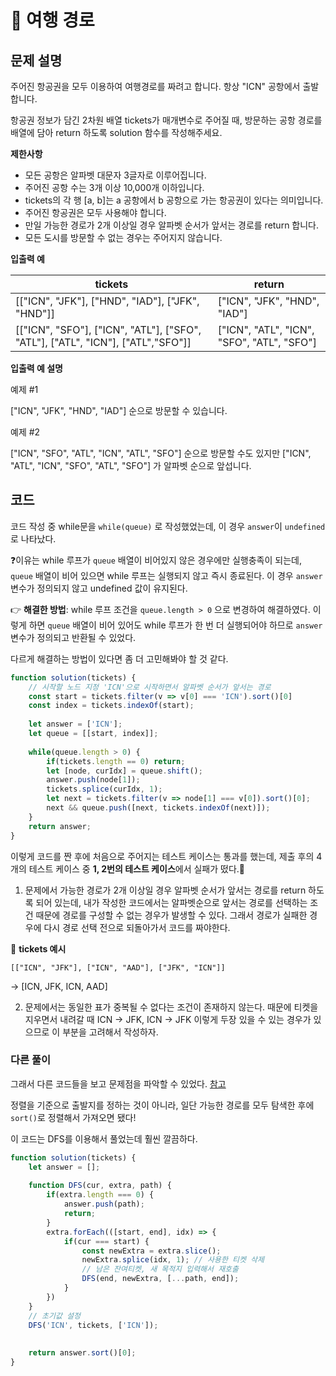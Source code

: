 # 🤔 여행 경로

## **문제 설명**

주어진 항공권을 모두 이용하여 여행경로를 짜려고 합니다. 항상 "ICN" 공항에서 출발합니다.

항공권 정보가 담긴 2차원 배열 tickets가 매개변수로 주어질 때, 방문하는 공항 경로를 배열에 담아 return 하도록 solution 함수를 작성해주세요.

**제한사항**

* 모든 공항은 알파벳 대문자 3글자로 이루어집니다.
* 주어진 공항 수는 3개 이상 10,000개 이하입니다.
* tickets의 각 행 \[a, b]는 a 공항에서 b 공항으로 가는 항공권이 있다는 의미입니다.
* 주어진 항공권은 모두 사용해야 합니다.
* 만일 가능한 경로가 2개 이상일 경우 알파벳 순서가 앞서는 경로를 return 합니다.
* 모든 도시를 방문할 수 없는 경우는 주어지지 않습니다.

**입출력 예**

| tickets                                                                               | return                                      |
| ------------------------------------------------------------------------------------- | ------------------------------------------- |
| \[\["ICN", "JFK"], \["HND", "IAD"], \["JFK", "HND"]]                                  | \["ICN", "JFK", "HND", "IAD"]               |
| \[\["ICN", "SFO"], \["ICN", "ATL"], \["SFO", "ATL"], \["ATL", "ICN"], \["ATL","SFO"]] | \["ICN", "ATL", "ICN", "SFO", "ATL", "SFO"] |

**입출력 예 설명**

예제 #1

\["ICN", "JFK", "HND", "IAD"] 순으로 방문할 수 있습니다.

예제 #2

\["ICN", "SFO", "ATL", "ICN", "ATL", "SFO"] 순으로 방문할 수도 있지만 \["ICN", "ATL", "ICN", "SFO", "ATL", "SFO"] 가 알파벳 순으로 앞섭니다.



## 코드

코드 작성 중 while문을 `while(queue)` 로 작성했었는데, 이 경우 `answer`이 `undefined`로 나타났다.

❓이유는 while 루프가 `queue` 배열이 비어있지 않은 경우에만 실행충족이 되는데, `queue` 배열이 비어 있으면 while 루프는 실행되지 않고 즉시 종료된다.  이 경우 `answer` 변수가 정의되지 않고 undefined 값이 유지된다.

👉 **해결한 방법**: while 루프 조건을 `queue.length > 0` 으로 변경하여 해결하였다. 이렇게 하면 `queue` 배열이 비어 있어도 while 루프가 한 번 더 실행되어야 하므로 `answer` 변수가 정의되고 반환될 수 있었다.

다르게 해결하는 방법이 있다면 좀 더 고민해봐야 할 것 같다.

```javascript
function solution(tickets) {
    // 시작할 노드 지정 'ICN'으로 시작하면서 알파벳 순서가 앞서는 경로
    const start = tickets.filter(v => v[0] === 'ICN').sort()[0]
    const index = tickets.indexOf(start);
    
    let answer = ['ICN'];
    let queue = [[start, index]];
    
    while(queue.length > 0) {
        if(tickets.length == 0) return;
        let [node, curIdx] = queue.shift();
        answer.push(node[1]);
        tickets.splice(curIdx, 1);
        let next = tickets.filter(v => node[1] === v[0]).sort()[0];
        next && queue.push([next, tickets.indexOf(next)]);
    }
    return answer;
}
```

이렇게 코드를 짠 후에 처음으로 주어지는 테스트 케이스는 통과를 했는데,  제출 후의 4개의 테스트 케이스 중 **1, 2번의 테스트 케이스**에서 실패가 떴다.🥲

1. 문제에서 가능한 경로가 2개 이상일 경우 알파벳 순서가 앞서는 경로를 return 하도록 되어 있는데, 내가 작성한 코드에서는 알파벳순으로 앞서는 경로를 선택하는 조건 때문에 경로를 구성할 수 없는 경우가 발생할 수 있다.  그래서 경로가 실패한 경우에 다시 경로 선택 전으로 되돌아가서 코드를 짜야한다.

🚨 **tickets 예시**

`[["ICN", "JFK"], ["ICN", "AAD"], ["JFK", "ICN"]]`

→ \[ICN, JFK, ICN, AAD]

2. 문제에서는 동일한 표가 중복될 수 없다는 조건이 존재하지 않는다. 때문에 티켓을 지우면서 내려갈 때 ICN → JFK, ICN → JFK 이렇게 두장 있을 수 있는 경우가 있으므로 이 부분을 고려해서 작성하자.

### 다른 풀이

그래서 다른 코드들을 보고 문제점을 파악할 수 있었다. [참고](https://grahams.tistory.com/388)

정렬을 기준으로 출발지를 정하는 것이 아니라, 일단 가능한 경로를 모두 탐색한 후에 `sort()`로 정렬해서 가져오면 됐다!

이 코드는 DFS를 이용해서 풀었는데 훨씬 깔끔하다.

```javascript
function solution(tickets) {
    let answer = [];
    
    function DFS(cur, extra, path) {
        if(extra.length === 0) {
            answer.push(path);
            return;
        }
        extra.forEach(([start, end], idx) => {
            if(cur === start) {
                const newExtra = extra.slice();
                newExtra.splice(idx, 1); // 사용한 티켓 삭제
                // 남은 잔여티켓, 새 목적지 입력해서 재호출
                DFS(end, newExtra, [...path, end]);
            }
        })
    }
    // 초기값 설정
    DFS('ICN', tickets, ['ICN']);
    
    
    return answer.sort()[0];
}
```

